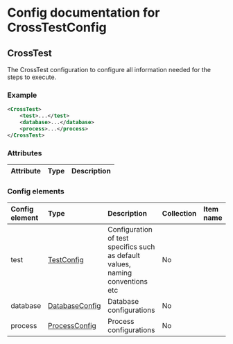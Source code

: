 # Config documentation for CrossTestConfig

## CrossTest
The CrossTest configuration to configure all information needed for the steps to execute.

### Example
```xml
<CrossTest>
    <test>...</test>
    <database>...</database>
    <process>...</process>
</CrossTest>
```

### Attributes
| Attribute            | Type                 | Description                               |
|:---                  |:---                  |:---                                       |

### Config elements
| Config element        | Type                                                     | Description                  | Collection | Item name                 |
|:---                   |:---                                                      |:---                          |:---        |:---                       |
| test    | [TestConfig](../TestConfig)               | Configuration of test specifics such as default values, naming conventions etc    | No         |                           |
| database    | [DatabaseConfig](../DatabaseConfig)               | Database configurations    | No         |                           |
| process    | [ProcessConfig](../ProcessConfig)               | Process configurations    | No         |                           |
